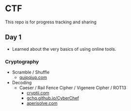 # CTF
This repo is for progress tracking and sharing

## Day 1
- Learned about the very basics of using online tools.

### Cryptography
- Scramble / Shuffle
    - [quipqiup.com](https://www.quipqiup.com/)
- Decoding
  - Caeser / Rail Fence Cipher / Vigenere Cipher / ROT13
    - [cryptii.com](https://cryptii.com/)
    - [gchq.github.io/CyberChef](https://gchq.github.io/CyberChef/)
    - [aperisolve.com](https://www.aperisolve.com/)
